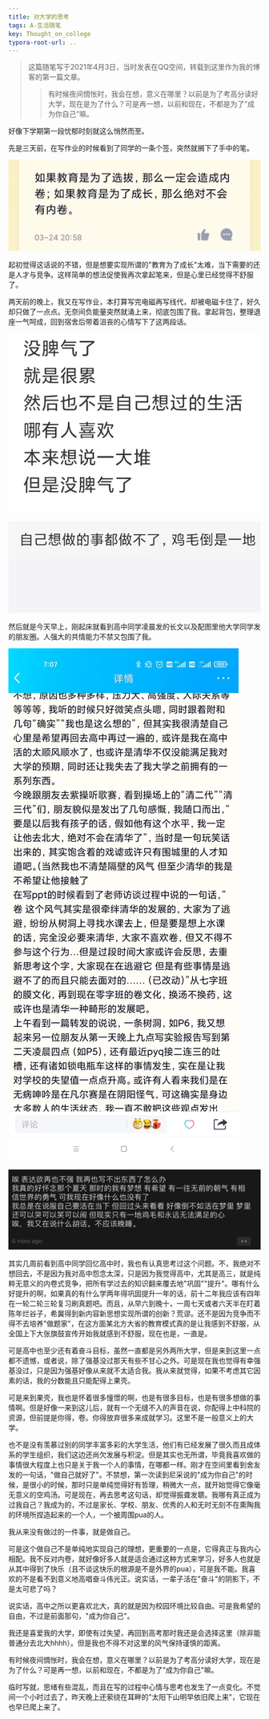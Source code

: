 ```yaml
---
title: 对大学的思考
tags: A-生活随笔
key: Thought_on_college
typora-root-url: ..
---
```




> 这篇随笔写于2021年4月3日，当时发表在QQ空间，转载到这里作为我的博客的第一篇文章。
>
> > 有时候夜间惆怅时，我会在想，意义在哪里？以前是为了考高分读好大学，现在是为了什么？可是再一想，以前和现在，不都是为了”成为你自己”嘛。

<!--more-->

好像下学期第一段忧郁时刻就这么悄然而至。

先是三天前，在写作业的时候看到了同学的一条个签，突然就搁下了手中的笔。

![](/assets/images/对大学的思考/1.jpg)

起初觉得这话说的不错，但是想要实现所谓的"教育为了成长"太难，当下需要的还是人才与竞争。这样简单的想法促使我再次拿起笔来，但是心里已经觉得不舒服了。

两天前的晚上，我又在写作业，本打算写完电磁再写线代，却被电磁卡住了，好久却只做了一点点。无奈间负能量突然就涌上来，彻底包围了我。拿起背包，整理退座一气呵成，回到宿舍后带着沮丧的心情写下了这两段话。

![](/assets/images/对大学的思考/2.jpg)

![3](/assets/images/对大学的思考/3.jpg)

然后就是今天早上，刚起床就看到高中同学凌晨发的长文以及配图里他大学同学发的朋友圈。人强大的共情能力不禁又包围了我。

![](/assets/images/对大学的思考/4.jpg)

![5](/assets/images/对大学的思考/5.jpg)

其实几周前看到高中同学回忆高中时，我也有认真思考过这个问题。不，我绝对不想回去，不是因为我对高中怨念太深，只是因为我觉得高中，尤其是高三，就是纯粹无意义的内卷式竞争，把所有学过去的知识翻来覆去地"巩固""提升"。哪有什么好提升的啊，如果真的有什么学两年得巩固提升一年的话，前十二年我应该有四年在一轮二轮三轮复习刷真题吧。而且，从早六到晚十，一周七天或者六天半在盯着陈年烂谷子，希冀得到新内容新思想实现所谓的创新？荒谬。还不是因为竞争而不得不去培养"做题家"，在这方面某北方大省的教育模式真的是让我感到不舒服，从全国上下大张旗鼓宣传开始我就感到不舒服，现在也是，一直是。

可是高中也至少还有着奋斗目标，虽然一直都是另外两所大学，但是来到这里一点都不遗憾，或者说，除了强基没过那天有些不甘心之外。可是现在我也觉得有幸强基没过，只是因为强基好像从来就不太适合我。我从来就觉得，如果不考虑其它因素的话，我的分数能且只能配得上果壳。

可是来到果壳，我也是怀着很多憧憬的啊，也是有很多目标，也是有很多想做的事情啊。但是好像一来到这儿后，就有一个无缝不入的声音在说，你配得上中科院的资源，但前提是你得，卷。你得放弃很多来成就学习。这里不是一般意义上的大学。

也不是没有羡慕过别的同学丰富多彩的大学生活，他们有已经发展了很久而且成体系的学生组织，我们这边还尚欠发展与积淀。但是其实也无所谓，毕竟我喜欢做的事情很大程度上也只是关于我一个人的事情，在哪都一样。刚才在空间里看到舍友发的一句话，"做自己就好了"。不禁想，第一次读到尼采说的"成为你自己"的时候，是很小的时候，那时只是单纯觉得好有哲理，稍微大一点，就开始觉得它像毫无意义的空鸡汤。可是现在，再去思考这句话，却觉得振聋发聩。我哪有真正成为过我自己？我成为的，不过是家长、学校、朋友、优秀的人和无时无刻不在熏陶我的环境所捏造起来的一个人，一个被周围pua的人。

我从来没有做过的一件事，就是做自己。

可是这个做自己不是单纯地实现自己的理想，更重要的一点是，它得真正与我内心相配。我不反对内卷，就好像好多人就是适合通过这种方式来学习，好多人也就是从其中得到了快乐（且不谈这快乐的根源是不是外界的pua），可是我不能。我喜欢的不是看不到意义地高唱奋斗伟光正。说实话，一辈子活在"奋斗"的阴影下，不是太可悲了吗？

说实话，高中之所以更喜欢北大，真的就是因为校园环境比较自由。可是我希望的自由，不过是前面那句，"成为你自己"。

我还是喜爱我的大学，即使有过失望，再回到高考那时我还是会选择这里（除非能普通分去北大hhhh）。但是我也不得不对这里的风气保持谨慎的距离。

有时候夜间惆怅时，我会在想，意义在哪里？以前是为了考高分读好大学，现在是为了什么？可是再一想，以前和现在，不都是为了"成为你自己"嘛。

临时写就，思绪有些混乱，而且在写的过程中心情与思考也发生了一点变化。不觉间一个小时过去了，昨天晚上还萦绕在耳畔的"太阳下山明早依旧爬上来"，它现在也早已爬上来了。